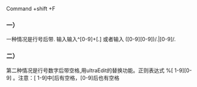 Command +shift +F 

### 一）

一种情况是行号后带.   输入输入^[0-9]+[.] 或者输入 ([0-9][0-9])/.|[0-9]/. 



### 二）

第二种情况是行号数字后带空格,用ultraEdit的替换功能。正则表达式 %[ 1-9][0-9]   。注意：[ 1-9]中[后有空格，[0-9]后也有空格

